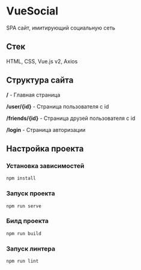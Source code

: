 # VueSocial
SPA сайт, имитирующий социальную сеть

## Стек
HTML, CSS, Vue.js v2, Axios

## Структура сайта
<b>/</b> - Главная страница

<b>/user/{id}</b> - Страница пользователя c id

<b>/friends/{id}</b> - Страница друзей пользователя с id

<b>/login</b> - Страница авторизации

## Настройка проекта

### Установка зависимостей
```
npm install
```

### Запуск проекта
```
npm run serve
```

### Билд проекта
```
npm run build
```

### Запуск линтера
```
npm run lint
```
